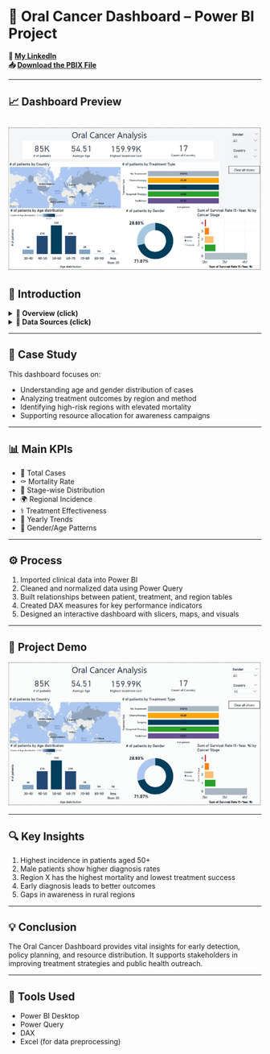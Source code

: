 
# 🦷 Oral Cancer Dashboard – Power BI Project

**🔗 [My LinkedIn](https://www.linkedin.com/in/ahmad-yasser-faiq-data-analyst/)**  
**📥 [Download the PBIX File](https://github.com/ahmadyase1234/oral-cancer-analysis/blob/main/oral%20cancer%20analysis/Oral%20cancer.pbix?raw=true)**  

---

## 📈 Dashboard Preview

![Oral Cancer Dashboard](https://github.com/ahmadyase1234/oral-cancer-analysis/blob/main/oral%20cancer%20analysis/oral%20cancer%20analysis%20(2).PNG?raw=true)
------
## 📝 Introduction

<details>
  <summary><strong>📌 Overview (click)</strong></summary>

> This Power BI project provides a comprehensive analysis of oral cancer data. It helps medical professionals and public health authorities monitor incidence rates, demographic patterns, and treatment outcomes through interactive visualizations.

</details>

<details>
  <summary><strong>📂 Data Sources (click)</strong></summary>

> The dataset includes clinical and demographic data related to oral cancer patients.

#### ▼ 📑 Example Tables

- **Patient Data**  
  `Patient ID`, `Age`, `Gender`, `Region`, `Diagnosis Stage`

- **Treatment Details**  
  `Patient ID`, `Treatment Type`, `Start Date`, `End Date`, `Outcome`

- **Geographic Distribution**  
  `Region`, `Cases`, `Mortality Rate`, `Awareness Campaigns`

</details>

---

## 🎯 Case Study

This dashboard focuses on:

- Understanding age and gender distribution of cases  
- Analyzing treatment outcomes by region and method  
- Identifying high-risk regions with elevated mortality  
- Supporting resource allocation for awareness campaigns  

---

## 📊 Main KPIs

- 🧍 Total Cases  
- ⚰️ Mortality Rate  
- 🧬 Stage-wise Distribution  
- 🌍 Regional Incidence  
- ⚕️ Treatment Effectiveness  
- 📅 Yearly Trends  
- 👥 Gender/Age Patterns  

---

## ⚙️ Process

1. Imported clinical data into Power BI  
2. Cleaned and normalized data using Power Query  
3. Built relationships between patient, treatment, and region tables  
4. Created DAX measures for key performance indicators  
5. Designed an interactive dashboard with slicers, maps, and visuals




---

## 🎥 Project Demo

![Oral Cancer Dashboard GIF](https://github.com/ahmadyase1234/oral-cancer-analysis/blob/main/oral_cancer_dashboard.gif?raw=true)

---

## 🔍 Key Insights

1. Highest incidence in patients aged 50+  
2. Male patients show higher diagnosis rates  
3. Region X has the highest mortality and lowest treatment success  
4. Early diagnosis leads to better outcomes  
5. Gaps in awareness in rural regions

---

## 💡 Conclusion

The Oral Cancer Dashboard provides vital insights for early detection, policy planning, and resource distribution. It supports stakeholders in improving treatment strategies and public health outreach.

---

## 🧰 Tools Used

- Power BI Desktop  
- Power Query  
- DAX  
- Excel (for data preprocessing)
